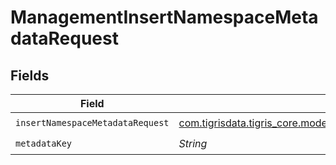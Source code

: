 # ManagementInsertNamespaceMetadataRequest


## Fields

| Field                                                                                                                            | Type                                                                                                                             | Required                                                                                                                         | Description                                                                                                                      |
| -------------------------------------------------------------------------------------------------------------------------------- | -------------------------------------------------------------------------------------------------------------------------------- | -------------------------------------------------------------------------------------------------------------------------------- | -------------------------------------------------------------------------------------------------------------------------------- |
| `insertNamespaceMetadataRequest`                                                                                                 | [com.tigrisdata.tigris_core.models.shared.InsertNamespaceMetadataRequest](../../models/shared/InsertNamespaceMetadataRequest.md) | :heavy_check_mark:                                                                                                               | N/A                                                                                                                              |
| `metadataKey`                                                                                                                    | *String*                                                                                                                         | :heavy_check_mark:                                                                                                               | N/A                                                                                                                              |